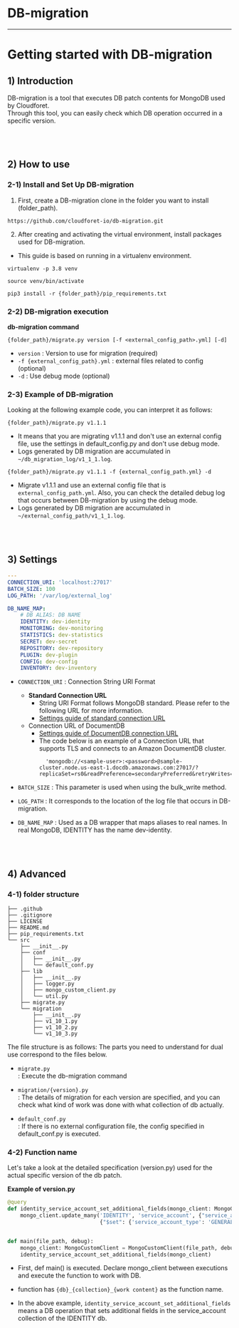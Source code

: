 # DB-migration

---

# Getting started with DB-migration

## 1) Introduction

DB-migration is a tool that executes DB patch contents for MongoDB used by Cloudforet.  
Through this tool, you can easily check which DB operation occurred in a specific version.

<br>
<br>

## 2) How to use 

### 2-1) Install and Set Up DB-migration 

1) First, create a DB-migration clone in the folder you want to install (folder_path).
```shell
https://github.com/cloudforet-io/db-migration.git
```

2) After creating and activating the virtual environment, install packages used for DB-migration.  
* This guide is based on running in a virtualenv environment.

```shell
virtualenv -p 3.8 venv

source venv/bin/activate

pip3 install -r {folder_path}/pip_requirements.txt
```

### 2-2) DB-migration execution

**db-migration command**

```shell
{folder_path}/migrate.py version [-f <external_config_path>.yml] [-d]
```

- `version` : Version to use for migration (required)
- `-f {external_config_path}.yml` : external files related to config (optional)
- `-d` : Use debug mode (optional)


### 2-3) Example of DB-migration

Looking at the following example code, you can interpret it as follows:

```shell
{folder_path}/migrate.py v1.1.1
```
- It means that you are migrating v1.1.1 and don't use an external config file, use the settings in default_config.py and don't use debug mode.  
- Logs generated by DB migration are accumulated in `~/db_migration_log/v1_1_1.log`.


```shell
{folder_path}/migrate.py v1.1.1 -f {external_config_path.yml} -d
```
- Migrate v1.1.1 and use an external config file that is `external_config_path.yml`. Also, you can check the detailed debug log that occurs between DB-migration by using the debug mode.  
- Logs generated by DB migration are accumulated in `~/external_config_path/v1_1_1.log`.

<br>
<br>

## 3) Settings

```yaml
---
CONNECTION_URI: 'localhost:27017'
BATCH_SIZE: 100
LOG_PATH: '/var/log/external_log'

DB_NAME_MAP:
    # DB ALIAS: DB NAME
    IDENTITY: dev-identity
    MONITORING: dev-monitoring
    STATISTICS: dev-statistics
    SECRET: dev-secret
    REPOSITORY: dev-repository
    PLUGIN: dev-plugin
    CONFIG: dev-config
    INVENTORY: dev-inventory
```

- `CONNECTION_URI` : Connection String URI Format
  - **Standard Connection URL**
    - String URI Format follows MongoDB standard. Please refer to the following URL for more information.  
    - [Settings guide of standard connection URL](https://www.mongodb.com/docs/manual/reference/connection-string/#connection-string-uri-format)
  - Connection URL of DocumentDB
    - [Settings guide of DocumentDB connection URL](https://docs.aws.amazon.com/documentdb/latest/developerguide/connect_programmatically.html)
    - The code below is an example of a Connection URL that supports TLS and connects to an Amazon DocumentDB cluster.
      ```
        'mongodb://<sample-user>:<password>@sample-cluster.node.us-east-1.docdb.amazonaws.com:27017/?replicaSet=rs0&readPreference=secondaryPreferred&retryWrites=false'
      ```
    

- `BATCH_SIZE` : This parameter is used when using the bulk_write method.  
- `LOG_PATH` : It corresponds to the location of the log file that occurs in DB-migration.  
- `DB_NAME_MAP` : Used as a DB wrapper that maps aliases to real names. In real MongoDB, IDENTITY has the name dev-identity.

<br>
<br>

## 4) Advanced

### 4-1) folder structure

```text
├── .github
├── .gitignore
├── LICENSE
├── README.md
├── pip_requirements.txt
└── src
    ├── __init__.py
    ├── conf
    │   ├── __init__.py
    │   └── default_conf.py
    ├── lib
    │   ├── __init__.py
    │   ├── logger.py
    │   ├── mongo_custom_client.py
    │   └── util.py
    ├── migrate.py
    └── migration
        ├── __init__.py
        ├── v1_10_1.py
        ├── v1_10_2.py
        └── v1_10_3.py
```

The file structure is as follows: The parts you need to understand for dual use correspond to the files below.

* `migrate.py`   
: Execute the db-migration command

* `migration/{version}.py`  
: The details of migration for each version are specified, and you can check what kind of work was done with what collection of db actually.

* `default_conf.py`  
: If there is no external configuration file, the config specified in default_conf.py is executed.


### 4-2) Function name

Let's take a look at the detailed specification (version.py) used for the actual specific version of the db patch.

**Example of version.py**
```python
@query
def identity_service_account_set_additional_fields(mongo_client: MongoCustomClient):
    mongo_client.update_many('IDENTITY', 'service_account', {"service_account_type": {"$ne": "TRUSTED"}},
                             {"$set": {'service_account_type': 'GENERAL', 'scope': 'PROJECT'}}, upsert=True)


def main(file_path, debug):
    mongo_client: MongoCustomClient = MongoCustomClient(file_path, debug)
    identity_service_account_set_additional_fields(mongo_client)
```

- First, def main() is executed. Declare mongo_client between executions and execute the function to work with DB.

- function has `{db}_{collection}_{work content}` as the function name.

- In the above example, `identity_service_account_set_additional_fields` means a DB operation that sets additional fields in the service_account collection of the IDENTITY db.
